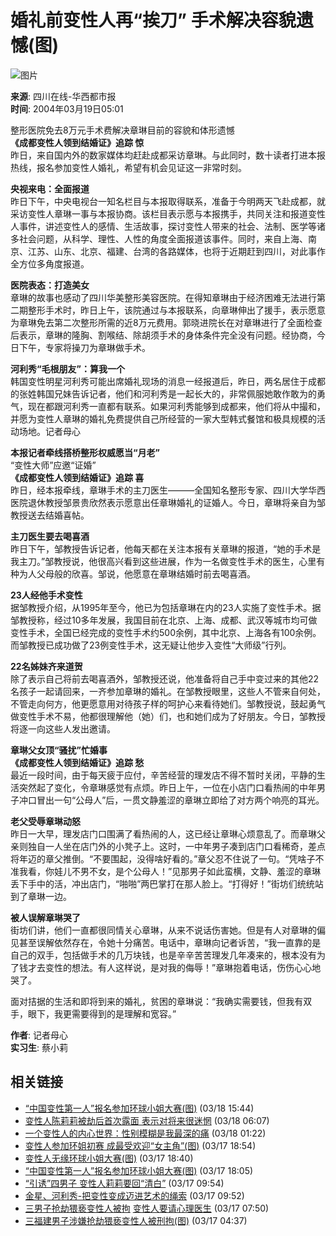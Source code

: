 # 婚礼前变性人再“挨刀” 手术解决容貌遗憾(图)

![图片](https://photo.sohu.com/2004/03/19/79/Img219497937.jpg)

**来源**: 四川在线-华西都市报  
**时间**: 2004年03月19日05:01  

整形医院免去8万元手术费解决章琳目前的容貌和体形遗憾  
**《成都变性人领到结婚证》追踪 惊**  
昨日，来自国内外的数家媒体均赶赴成都采访章琳。与此同时，数十读者打进本报热线，报名参加变性人婚礼，希望有机会见证这一非常时刻。  

**央视来电：全面报道**  
昨日下午，中央电视台一知名栏目与本报取得联系，准备于今明两天飞赴成都，就采访变性人章琳一事与本报协商。该栏目表示愿与本报携手，共同关注和报道变性人事件，讲述变性人的感情、生活故事，探讨变性人带来的社会、法制、医学等诸多社会问题，从科学、理性、人性的角度全面报道该事件。同时，来自上海、南京、江苏、山东、北京、福建、台湾的各路媒体，也将于近期赶到四川，对此事作全方位多角度报道。  

**医院表态：打造美女**  
章琳的故事也感动了四川华美整形美容医院。在得知章琳由于经济困难无法进行第二期整形手术时，昨日上午，该院通过与本报联系，向章琳伸出了援手，表示愿意为章琳免去第二次整形所需的近8万元费用。郭晓进院长在对章琳进行了全面检查后表示，章琳的隆胸、割喉结、除胡须手术的身体条件完全没有问题。经协商，今日下午，专家将操刀为章琳做手术。  

**河利秀“毛根朋友”：算我一个**  
韩国变性明星河利秀可能出席婚礼现场的消息一经报道后，昨日，两名居住于成都的张姓韩国兄妹告诉记者，他们和河利秀是一起长大的，非常佩服她敢作敢为的勇气，现在都跟河利秀一直都有联系。如果河利秀能够到成都来，他们将从中撮和，并愿为变性人章琳的婚礼免费提供自己所经营的一家大型韩式餐馆和极具规模的活动场地。记者母心  

**本报记者牵线搭桥整形权威愿当“月老”**  
“变性大师”应邀“证婚”  
**《成都变性人领到结婚证》追踪 喜**  
昨日，经本报牵线，章琳手术的主刀医生———全国知名整形专家、四川大学华西医院退休教授邹景贵欣然表示愿意出任章琳婚礼的证婚人。今日，章琳将亲自为邹教授送去结婚喜帖。  

**主刀医生要去喝喜酒**  
昨日下午，邹教授告诉记者，他每天都在关注本报有关章琳的报道，“她的手术是我主刀。”邹教授说，他很高兴看到这些进展，作为一名做变性手术的医生，心里有种为人父母般的欣喜。邹说，他愿意在章琳结婚时前去喝喜酒。  

**23人经他手术变性**  
据邹教授介绍，从1995年至今，他已为包括章琳在内的23人实施了变性手术。据邹教授称，经过10多年发展，我国目前在北京、上海、成都、武汉等城市均可做变性手术，全国已经完成的变性手术约500余例，其中北京、上海各有100余例。而邹教授已成功做了23例变性手术，这无疑让他步入变性“大师级”行列。  

**22名姊妹齐来道贺**  
除了表示自己将前去喝喜酒外，邹教授还说，他准备将自己手中变过来的其他22名孩子一起请回来，一齐参加章琳的婚礼。在邹教授眼里，这些人不管来自何处，不管走向何方，他更愿意用对待孩子样的呵护心来看待她们。邹教授说，鼓起勇气做变性手术不易，他都很理解他（她）们，也和她们成为了好朋友。今日，邹教授将逐一向这些人发出邀请。  

**章琳父女顶“骚扰”忙婚事**  
**《成都变性人领到结婚证》追踪 愁**  
最近一段时间，由于每天疲于应付，辛苦经营的理发店不得不暂时关闭，平静的生活突然起了变化，令章琳感觉有点烦。昨日上午，一位在小店门口看热闹的中年男子冲口冒出一句“公母人”后，一贯文静羞涩的章琳立即给了对方两个响亮的耳光。  

**老父受辱章琳动怒**  
昨日一大早，理发店门口围满了看热闹的人，这已经让章琳心烦意乱了。而章琳父亲则独自一人坐在店门外的小凳子上。这时，一中年男子凑到店门口看稀奇，差点将年迈的章父推倒。“不要围起，没得啥好看的。”章父忍不住说了一句。“凭啥子不准我看，你娃儿不男不女，是个公母人！”见那男子如此蛮横，文静、羞涩的章琳丢下手中的活，冲出店门，“啪啪”两巴掌打在那人脸上。“打得好！”街坊们统统站到了章琳一边。  

**被人误解章琳哭了**  
街坊们讲，他们一直都很同情关心章琳，从来不说话伤害她。但是有人对章琳的偏见甚至误解依然存在，令她十分痛苦。电话中，章琳向记者诉苦，“我一直靠的是自己的双手，包括做手术的几万块钱，也是辛辛苦苦理发几年凑来的，根本没有为了钱才去变性的想法。有人这样说，是对我的侮辱！”章琳抱着电话，伤伤心心地哭了。  

面对拮据的生活和即将到来的婚礼，贫困的章琳说：“我确实需要钱，但我有双手，眼下，我更需要得到的是理解和宽容。”  

**作者**: 记者母心  
**实习生**: 蔡小莉  

## 相关链接
- [“中国变性第一人”报名参加环球小姐大赛(图)](https://women.sohu.com/2004/03/18/92/article219489283.shtml) (03/18 15:44)
- [变性人陈莉莉被劫后首次露面 表示对将来很迷惘](https://news.sohu.com/2004/03/18/13/news219481346.shtml) (03/18 06:07)
- [一个变性人的内心世界：性别模糊是我最深的痛](https://news.sohu.com/2004/03/18/05/news219480521.shtml) (03/18 01:22)
- [变性人参加环姐初赛 成最受欢迎“女主角”(图)](https://women.sohu.com/2004/03/17/55/article219475594.shtml) (03/17 18:54)
- [变性人无缘环球小姐大赛(图)](https://women.sohu.com/2004/03/17/54/article219475416.shtml) (03/17 18:40)
- [“中国变性第一人”报名参加环球小姐大赛(图)](https://women.sohu.com/2004/03/17/49/article219474906.shtml) (03/17 18:05)
- [“引诱”四男子 变性人莉莉要回“清白”](https://women.sohu.com/2004/03/17/71/article219467162.shtml) (03/17 09:54)
- [金星、河利秀-把变性变成迈进艺术的绳索](https://sh.sohu.com/2004/03/17/71/article219467123.shtml) (03/17 09:52)
- [三男子抢劫猥亵变性人被拘](https://news.sohu.com/2004/03/17/44/news219464445.shtml) [变性人要请心理医生](https://news.sohu.com/2004/03/17/51/news219465184.shtml) (03/17 07:50)
- [三福建男子涉嫌抢劫猥亵变性人被刑拘(图)](https://news.sohu.com/2004/03/17/44/news219464445.shtml) (03/17 04:37)
<!-- tcd_original_link http://news.sohu.com/2004/03/19/79/news219497936.shtml -->
